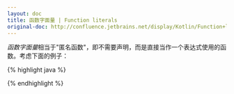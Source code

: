```yaml
---
layout: doc
title: 函数字面量 | Function literals
original-doc: http://confluence.jetbrains.net/display/Kotlin/Function+literals
---
```


*函数字面量*相当于"匿名函数"，即不需要声明，而是直接当作一个表达式使用的函数。考虑下面的例子：

{% highlight java %}

{% endhighlight %}

